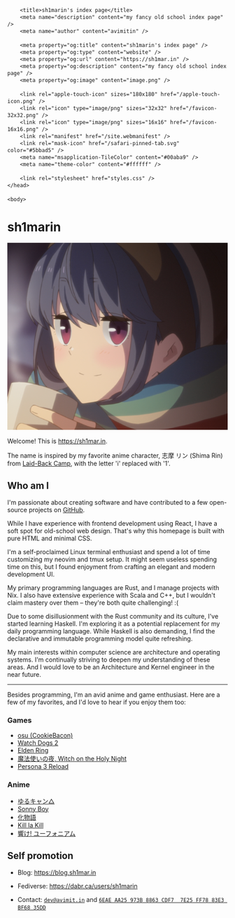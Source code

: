 <html lang="en">
	<head>
		<meta charset="utf-8" />
		<meta name="viewport" content="width=device-width, initial-scale=1" />

		<title>sh1marin's index page</title>
		<meta name="description" content="my fancy old school index page" />
		<meta name="author" content="avimitin" />

		<meta property="og:title" content="sh1marin's index page" />
		<meta property="og:type" content="website" />
		<meta property="og:url" content="https://sh1mar.in" />
		<meta property="og:description" content="my fancy old school index page" />
		<meta property="og:image" content="image.png" />

		<link rel="apple-touch-icon" sizes="180x180" href="/apple-touch-icon.png" />
		<link rel="icon" type="image/png" sizes="32x32" href="/favicon-32x32.png" />
		<link rel="icon" type="image/png" sizes="16x16" href="/favicon-16x16.png" />
		<link rel="manifest" href="/site.webmanifest" />
		<link rel="mask-icon" href="/safari-pinned-tab.svg" color="#5bbad5" />
		<meta name="msapplication-TileColor" content="#00aba9" />
		<meta name="theme-color" content="#ffffff" />

		<link rel="stylesheet" href="styles.css" />
	</head>

	<body>

# sh1marin

![head-img](./head-img.png)

Welcome! This is <https://sh1mar.in>.

The name is inspired by my favorite anime character, 志摩 リン (Shima Rin) from [Laid-Back Camp](https://en.wikipedia.org/wiki/Laid-Back_Camp),
with the letter 'i' replaced with '1'.

## Who am I

I'm passionate about creating software and have contributed to a few open-source projects on [GitHub](https://github.com/Avimitin).

While I have experience with frontend development using React,
I have a soft spot for old-school web design.
That's why this homepage is built with pure HTML and minimal CSS.

I'm a self-proclaimed Linux terminal enthusiast and spend a lot of time customizing my neovim and tmux setup.
It might seem useless spending time on this, but I found enjoyment from crafting an elegant and modern development UI.

My primary programming languages are Rust, and I manage projects with Nix.
I also have extensive experience with Scala and C++, but I wouldn't claim mastery over them – they're both quite challenging! :(

Due to some disillusionment with the Rust community and its culture, I've started learning Haskell.
I'm exploring it as a potential replacement for my daily programming language.
While Haskell is also demanding, I find the declarative and immutable programming model quite refreshing.

My main interests within computer science are architecture and operating systems.
I'm continually striving to deepen my understanding of these areas.
And I would love to be an Architecture and Kernel engineer in the near future.

---

Besides programming, I'm an avid anime and game enthusiast.
Here are a few of my favorites, and I'd love to hear if you enjoy them too:

### Games

- [osu (CookieBacon)](https://osu.ppy.sh/users/16900842)
- [Watch Dogs 2](https://en.wikipedia.org/wiki/Watch_Dogs_2)
- [Elden Ring](https://en.wikipedia.org/wiki/Elden_Ring)
- [魔法使いの夜, Witch on the Holy Night](https://en.wikipedia.org/wiki/Witch_on_the_Holy_Night)
- [Persona 3 Reload](https://en.wikipedia.org/wiki/Persona_3_Reload)

### Anime

- [ゆるキャン△](https://ja.wikipedia.org/wiki/%E3%82%86%E3%82%8B%E3%82%AD%E3%83%A3%E3%83%B3%E2%96%B3)
- [Sonny Boy](https://ja.wikipedia.org/wiki/Sonny_Boy)
- [化物語](https://www.monogatari-series.com/bakemonogatari/)
- [Kill la Kill](https://en.wikipedia.org/wiki/Kill_la_Kill)
- [響け! ユーフォニアム](https://ja.wikipedia.org/wiki/%E9%9F%BF%E3%81%91!_%E3%83%A6%E3%83%BC%E3%83%95%E3%82%A9%E3%83%8B%E3%82%A2%E3%83%A0)

## Self promotion

- Blog: <https://blog.sh1mar.in>
- Fediverse: <https://dabr.ca/users/sh1marin>
- Contact: [`dev@avimit.in`](mailto:dev@avimit.in) and [`6EAE AA25 973B 8863 CDF7  7E25 FF78 83E3 BF68 35DD`](https://github.com/Avimitin.gpg)

	</body>
</html>
